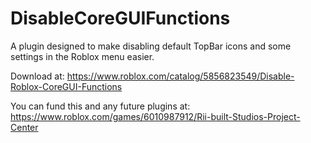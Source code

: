 # DisableCoreGUIFunctions
A plugin designed to make disabling default TopBar icons and some settings in the Roblox menu easier.

Download at: https://www.roblox.com/catalog/5856823549/Disable-Roblox-CoreGUI-Functions

You can fund this and any future plugins at: https://www.roblox.com/games/6010987912/Rii-built-Studios-Project-Center
